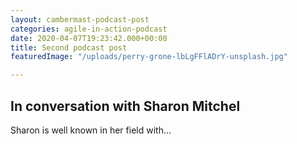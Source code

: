 ```yaml
---
layout: cambermast-podcast-post
categories: agile-in-action-podcast
date: 2020-04-07T19:23:42.000+00:00
title: Second podcast post
featuredImage: "/uploads/perry-grone-lbLgFFlADrY-unsplash.jpg"

---
```

##  In conversation with Sharon Mitchel

Sharon is well known in her field with...